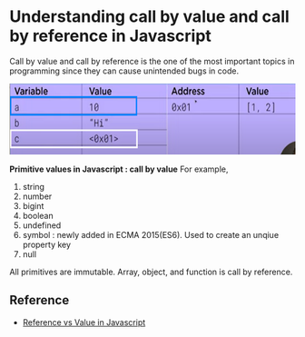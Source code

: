 # Understanding call by value and call by reference in Javascript
Call by value and call by reference is the one of the most important topics in programming since they can cause unintended bugs in code.  

<img src="reference/byValueByRef.png" alt="youtube screenshot" width=625 height=125 />

**Primitive values in Javascript : call by value**
For example,
1. string
2. number 
3. bigint 
4. boolean
5. undefined
6. symbol : newly added in ECMA 2015(ES6). Used to create an unqiue property key
7. null

All primitives are immutable. Array, object, and function is call by reference. 

## Reference
- [Reference vs Value in Javascript](https://youtu.be/-hBJz2PPIVE)